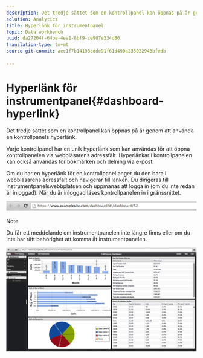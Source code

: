 ```yaml
---
description: Det tredje sättet som en kontrollpanel kan öppnas på är genom att använda en kontrollpanels hyperlänk.
solution: Analytics
title: Hyperlänk för instrumentpanel
topic: Data workbench
uuid: da27204f-64be-4ea1-8bf9-ce907e334d86
translation-type: tm+mt
source-git-commit: aec1f7b14198cdde91f61d490a235022943bfedb

---
```



# Hyperlänk för instrumentpanel{#dashboard-hyperlink}

Det tredje sättet som en kontrollpanel kan öppnas på är genom att använda en kontrollpanels hyperlänk.

Varje kontrollpanel har en unik hyperlänk som kan användas för att öppna kontrollpanelen via webbläsarens adressfält. Hyperlänkar i kontrollpanelen kan också användas för bokmärken och delning via e-post.

Om du har en hyperlänk för en kontrollpanel anger du den bara i webbläsarens adressfält och navigerar till länken. Du dirigeras till instrumentpanelswebbplatsen och uppmanas att logga in (om du inte redan är inloggad). När du är inloggad läses kontrollpanelen in i gränssnittet.

![](assets/db_hyperlink.png)

>[!NOTE]
>
>Du får ett meddelande om instrumentpanelen inte längre finns eller om du inte har rätt behörighet att komma åt instrumentpanelen.

![](assets/db_hyperlink2.png)

